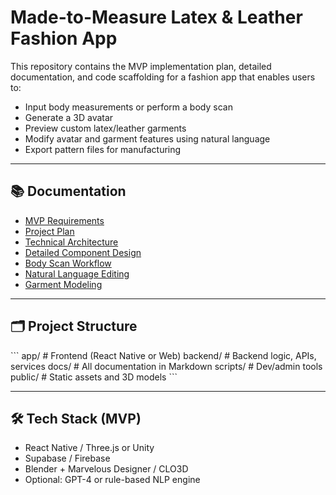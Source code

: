 # Made-to-Measure Latex & Leather Fashion App

This repository contains the MVP implementation plan, detailed documentation, and code scaffolding for a fashion app that enables users to:
- Input body measurements or perform a body scan
- Generate a 3D avatar
- Preview custom latex/leather garments
- Modify avatar and garment features using natural language
- Export pattern files for manufacturing

---

## 📚 Documentation

- [MVP Requirements](docs/MVP_Requirements.md)
- [Project Plan](docs/MVP_Project_Plan.md)
- [Technical Architecture](docs/Technical_Architecture_and_Design.md)
- [Detailed Component Design](docs/Detailed_Component_Design.md)
- [Body Scan Workflow](docs/Body_Scan_Workflow.md)
- [Natural Language Editing](docs/Natural_Language_Editing.md)
- [Garment Modeling](docs/Garment_Modeling.md)

---

## 🗂 Project Structure

\`\`\`
app/            # Frontend (React Native or Web)
backend/        # Backend logic, APIs, services
docs/           # All documentation in Markdown
scripts/        # Dev/admin tools
public/         # Static assets and 3D models
\`\`\`

---

## 🛠 Tech Stack (MVP)

- React Native / Three.js or Unity
- Supabase / Firebase
- Blender + Marvelous Designer / CLO3D
- Optional: GPT-4 or rule-based NLP engine

